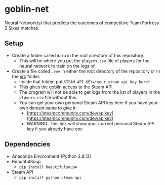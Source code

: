 # goblin-net
Neural Network(s) that predicts the outcomes of competitive Team Fortress 2 Sixes matches.

## Setup
- Create a folder called `data` in the root directory of this repository.
	- This will be where you put the `players.csv` file of players for the neural network to train on the logs of.
- Create a file called `.env` in either the root directory of the repository or in the [src](src) folder.
	- Inside that folder, put `STEAM_API_KEY=*your steam api key here*`
	- This gives the goblin access to the Steam API.
	- The program will not be able to get logs from the list of players in the `players.csv` file without this.
	- You can get your own personal Steam API key here if you have your own domain name to give it:
		- [https://steamcommunity.com/dev/apikey](https://steamcommunity.com/dev/apikey)
		- WARNING: This link will show your current personal Steam API key if you already have one
 
## Dependencies
- Anaconda Environment (Python 3.9.13)
- BeautifulSoup
	- `pip install beautifulsoup4`
- Steam API
	- `pip install python-steam-api`
